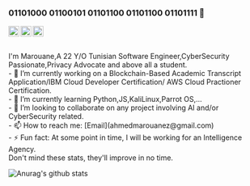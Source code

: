 ### 01101000 01100101 01101100 01101100 01101111 👋

<a target="_blank" href="https://twitter.com/MarouaneZribi">
  <img align="left" alt="KMx404 | Twitter" width="21px" src="https://raw.githubusercontent.com/anuraghazra/anuraghazra/master/assets/twitter.svg" />
</a>
<a target="_blank" href="https://www.facebook.com/marouane.zribi.5">
  <img align="left" alt=KMx404's Facebook" width="21px" src="https://cdn.jsdelivr.net/npm/simple-icons@3.0.1/icons/facebook.svg" />
</a> 
<a target="_blank" href="https://discord.gg/sg5ZFVJ">
  <img align="left" alt="Anurag's Discord" width="21px" src="https://raw.githubusercontent.com/anuraghazra/anuraghazra/master/assets/discord-round.svg" />
</a>
                               <br />
                               <br />  
                               <br />
I'm Marouane,A 22 Y/O Tunisian Software Engineer,CyberSecurity Passionate,Privacy Advocate and above all a student.<br />
- 🔭 I’m currently working on a Blockchain-Based Academic Transcript Application/IBM Cloud Developer Certification/ AWS Cloud Practioner Certification.<br />
- 🌱 I’m currently learning Python,JS,KaliLinux,Parrot OS,...<br />
- 👯 I’m looking to collaborate on any project involving AI and/or CyberSecurity related.<br />
- 📫 How to reach me: [Email](ahmedmarouanez@gmail.com) <br />
- ⚡ Fun fact: At some point in time, I will be working for an Intelligence Agency.<br />
Don't mind these stats, they'll improve in no time. <br />

![Anurag's github stats](https://github-readme-stats.vercel.app/api?username=DoomScripty&show_icons=true&theme=radical)

<!--
**DoomScripty/DoomScripty** is a ✨ _special_ ✨ repository because its `README.md` (this file) appears on your GitHub profile.


-->
